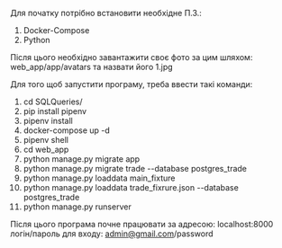 Для початку потрібно встановити необхідне П.З.:
1. Docker-Compose
2. Python

Після цього необхідно завантажити своє фото за цим шляхом: web_app/app/avatars та назвати його 1.jpg

Для того щоб запустити програму, треба ввести такі команди:
1. cd SQLQueries/
2. pip install pipenv
3. pipenv install
4. docker-compose up -d
5. pipenv shell
6. cd web_app
7. python manage.py migrate app
8. python manage.py migrate trade --database postgres_trade
9. python manage.py loaddata main_fixture
10. python manage.py loaddata trade_fixrure.json --database postgres_trade
11. python manage.py runserver

Після цього програма почне працювати за адресою: localhost:8000
логін/пароль для входу: admin@gmail.com/password

